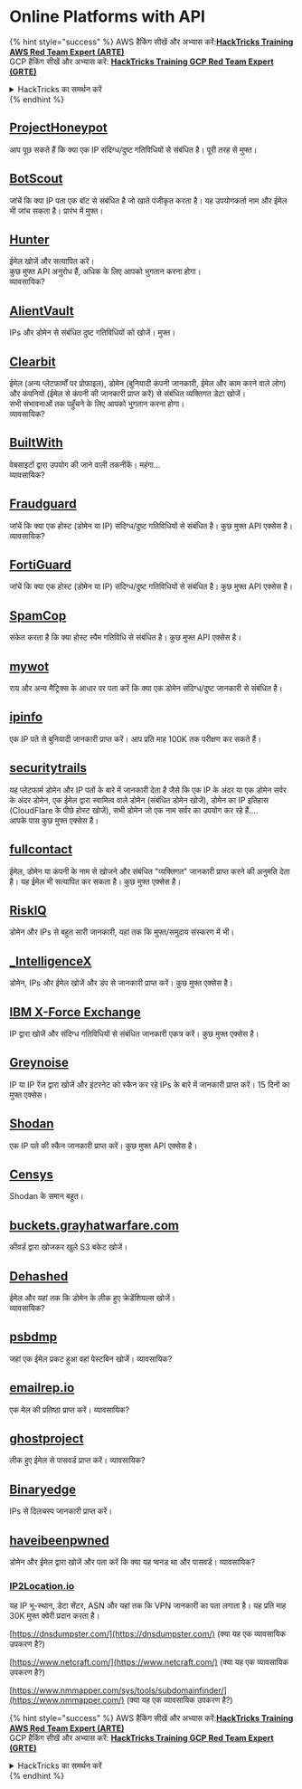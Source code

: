 # Online Platforms with API

{% hint style="success" %}
AWS हैकिंग सीखें और अभ्यास करें:<img src="/.gitbook/assets/arte.png" alt="" data-size="line">[**HackTricks Training AWS Red Team Expert (ARTE)**](https://training.hacktricks.xyz/courses/arte)<img src="/.gitbook/assets/arte.png" alt="" data-size="line">\
GCP हैकिंग सीखें और अभ्यास करें: <img src="/.gitbook/assets/grte.png" alt="" data-size="line">[**HackTricks Training GCP Red Team Expert (GRTE)**<img src="/.gitbook/assets/grte.png" alt="" data-size="line">](https://training.hacktricks.xyz/courses/grte)

<details>

<summary>HackTricks का समर्थन करें</summary>

* [**सदस्यता योजनाएँ**](https://github.com/sponsors/carlospolop) देखें!
* **हमारे** 💬 [**Discord समूह**](https://discord.gg/hRep4RUj7f) या [**telegram समूह**](https://t.me/peass) में शामिल हों या **Twitter** 🐦 पर हमें **फॉलो** करें [**@hacktricks\_live**](https://twitter.com/hacktricks\_live)**.**
* **हैकिंग ट्रिक्स साझा करें और** [**HackTricks**](https://github.com/carlospolop/hacktricks) और [**HackTricks Cloud**](https://github.com/carlospolop/hacktricks-cloud) गिटहब रिपोजिटरी में PR सबमिट करें।

</details>
{% endhint %}

## [ProjectHoneypot](https://www.projecthoneypot.org/)

आप पूछ सकते हैं कि क्या एक IP संदिग्ध/दुष्ट गतिविधियों से संबंधित है। पूरी तरह से मुफ्त।

## [**BotScout**](http://botscout.com/api.htm)

जांचें कि क्या IP पता एक बॉट से संबंधित है जो खाते पंजीकृत करता है। यह उपयोगकर्ता नाम और ईमेल भी जांच सकता है। प्रारंभ में मुफ्त।

## [Hunter](https://hunter.io/)

ईमेल खोजें और सत्यापित करें।\
कुछ मुफ्त API अनुरोध हैं, अधिक के लिए आपको भुगतान करना होगा।\
व्यावसायिक?

## [AlientVault](https://otx.alienvault.com/api)

IPs और डोमेन से संबंधित दुष्ट गतिविधियों को खोजें। मुफ्त।

## [Clearbit](https://dashboard.clearbit.com/)

ईमेल (अन्य प्लेटफार्मों पर प्रोफाइल), डोमेन (बुनियादी कंपनी जानकारी, ईमेल और काम करने वाले लोग) और कंपनियों (ईमेल से कंपनी की जानकारी प्राप्त करें) से संबंधित व्यक्तिगत डेटा खोजें।\
सभी संभावनाओं तक पहुँचने के लिए आपको भुगतान करना होगा।\
व्यावसायिक?

## [BuiltWith](https://builtwith.com/)

वेबसाइटों द्वारा उपयोग की जाने वाली तकनीकें। महंगा...\
व्यावसायिक?

## [Fraudguard](https://fraudguard.io/)

जांचें कि क्या एक होस्ट (डोमेन या IP) संदिग्ध/दुष्ट गतिविधियों से संबंधित है। कुछ मुफ्त API एक्सेस है।\
व्यावसायिक?

## [FortiGuard](https://fortiguard.com/)

जांचें कि क्या एक होस्ट (डोमेन या IP) संदिग्ध/दुष्ट गतिविधियों से संबंधित है। कुछ मुफ्त API एक्सेस है।

## [SpamCop](https://www.spamcop.net/)

संकेत करता है कि क्या होस्ट स्पैम गतिविधि से संबंधित है। कुछ मुफ्त API एक्सेस है।

## [mywot](https://www.mywot.com/)

राय और अन्य मैट्रिक्स के आधार पर पता करें कि क्या एक डोमेन संदिग्ध/दुष्ट जानकारी से संबंधित है।

## [ipinfo](https://ipinfo.io/)

एक IP पते से बुनियादी जानकारी प्राप्त करें। आप प्रति माह 100K तक परीक्षण कर सकते हैं।

## [securitytrails](https://securitytrails.com/app/account)

यह प्लेटफार्म डोमेन और IP पतों के बारे में जानकारी देता है जैसे कि एक IP के अंदर या एक डोमेन सर्वर के अंदर डोमेन, एक ईमेल द्वारा स्वामित्व वाले डोमेन (संबंधित डोमेन खोजें), डोमेन का IP इतिहास (CloudFlare के पीछे होस्ट खोजें), सभी डोमेन जो एक नाम सर्वर का उपयोग कर रहे हैं....\
आपके पास कुछ मुफ्त एक्सेस है।

## [fullcontact](https://www.fullcontact.com/)

ईमेल, डोमेन या कंपनी के नाम से खोजने और संबंधित "व्यक्तिगत" जानकारी प्राप्त करने की अनुमति देता है। यह ईमेल भी सत्यापित कर सकता है। कुछ मुफ्त एक्सेस है।

## [RiskIQ](https://www.spiderfoot.net/documentation/)

डोमेन और IPs से बहुत सारी जानकारी, यहां तक कि मुफ्त/समुदाय संस्करण में भी।

## [\_IntelligenceX](https://intelx.io/)

डोमेन, IPs और ईमेल खोजें और डंप से जानकारी प्राप्त करें। कुछ मुफ्त एक्सेस है।

## [IBM X-Force Exchange](https://exchange.xforce.ibmcloud.com/)

IP द्वारा खोजें और संदिग्ध गतिविधियों से संबंधित जानकारी एकत्र करें। कुछ मुफ्त एक्सेस है।

## [Greynoise](https://viz.greynoise.io/)

IP या IP रेंज द्वारा खोजें और इंटरनेट को स्कैन कर रहे IPs के बारे में जानकारी प्राप्त करें। 15 दिनों का मुफ्त एक्सेस।

## [Shodan](https://www.shodan.io/)

एक IP पते की स्कैन जानकारी प्राप्त करें। कुछ मुफ्त API एक्सेस है।

## [Censys](https://censys.io/)

Shodan के समान बहुत।

## [buckets.grayhatwarfare.com](https://buckets.grayhatwarfare.com/)

कीवर्ड द्वारा खोजकर खुले S3 बकेट खोजें।

## [Dehashed](https://www.dehashed.com/data)

ईमेल और यहां तक कि डोमेन के लीक हुए क्रेडेंशियल्स खोजें।\
व्यावसायिक?

## [psbdmp](https://psbdmp.ws/)

जहां एक ईमेल प्रकट हुआ वहां पेस्टबिन खोजें। व्यावसायिक?

## [emailrep.io](https://emailrep.io/key)

एक मेल की प्रतिष्ठा प्राप्त करें। व्यावसायिक?

## [ghostproject](https://ghostproject.fr/)

लीक हुए ईमेल से पासवर्ड प्राप्त करें। व्यावसायिक?

## [Binaryedge](https://www.binaryedge.io/)

IPs से दिलचस्प जानकारी प्राप्त करें।

## [haveibeenpwned](https://haveibeenpwned.com/)

डोमेन और ईमेल द्वारा खोजें और पता करें कि क्या यह प्वनड था और पासवर्ड। व्यावसायिक?

### [IP2Location.io](https://www.ip2location.io/)

यह IP भू-स्थान, डेटा सेंटर, ASN और यहां तक कि VPN जानकारी का पता लगाता है। यह प्रति माह 30K मुफ्त क्वेरी प्रदान करता है।

[https://dnsdumpster.com/](https://dnsdumpster.com/) (क्या यह एक व्यावसायिक उपकरण है?)

[https://www.netcraft.com/](https://www.netcraft.com/) (क्या यह एक व्यावसायिक उपकरण है?)

[https://www.nmmapper.com/sys/tools/subdomainfinder/](https://www.nmmapper.com/) (क्या यह एक व्यावसायिक उपकरण है?)

{% hint style="success" %}
AWS हैकिंग सीखें और अभ्यास करें:<img src="/.gitbook/assets/arte.png" alt="" data-size="line">[**HackTricks Training AWS Red Team Expert (ARTE)**](https://training.hacktricks.xyz/courses/arte)<img src="/.gitbook/assets/arte.png" alt="" data-size="line">\
GCP हैकिंग सीखें और अभ्यास करें: <img src="/.gitbook/assets/grte.png" alt="" data-size="line">[**HackTricks Training GCP Red Team Expert (GRTE)**<img src="/.gitbook/assets/grte.png" alt="" data-size="line">](https://training.hacktricks.xyz/courses/grte)

<details>

<summary>HackTricks का समर्थन करें</summary>

* [**सदस्यता योजनाएँ**](https://github.com/sponsors/carlospolop) देखें!
* **हमारे** 💬 [**Discord समूह**](https://discord.gg/hRep4RUj7f) या [**telegram समूह**](https://t.me/peass) में शामिल हों या **Twitter** 🐦 पर हमें **फॉलो** करें [**@hacktricks\_live**](https://twitter.com/hacktricks\_live)**.**
* **हैकिंग ट्रिक्स साझा करें और** [**HackTricks**](https://github.com/carlospolop/hacktricks) और [**HackTricks Cloud**](https://github.com/carlospolop/hacktricks-cloud) गिटहब रिपोजिटरी में PR सबमिट करें।

</details>
{% endhint %}
